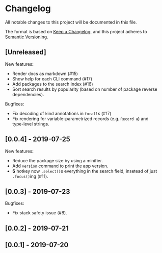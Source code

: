 # Changelog

All notable changes to this project will be documented in this file.

The format is based on [Keep a Changelog](https://keepachangelog.com/en/1.0.0/),
and this project adheres to [Semantic Versioning](https://semver.org/spec/v2.0.0.html).

## [Unreleased]

New features:
- Render docs as markdown (#15)
- Show help for each CLI command (#17)
- Add packages to the search index (#16)
- Sort search results by popularity (based on number of package reverse dependencies).

Bugfixes:
- Fix decoding of kind annotations in `forall`s (#17)
- Fix rendering for variable-parametrized records (e.g. `Record a`) and type-level strings.

## [0.0.4] - 2019-07-25

New features:
- Reduce the package size by using a minifier.
- Add `version` command to print the app version.
- **S** hotkey now `.select()`s everything in the search field, insetead of just `.focus()`ing (#11).

## [0.0.3] - 2019-07-23

Bugfixes:
- Fix stack safety issue (#8).

## [0.0.2] - 2019-07-21

## [0.0.1] - 2019-07-20
